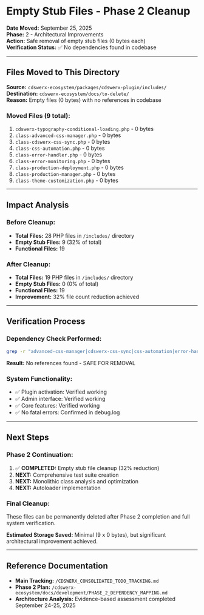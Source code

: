 # Empty Stub Files - Phase 2 Cleanup

**Date Moved:** September 25, 2025  
**Phase:** 2 - Architectural Improvements  
**Action:** Safe removal of empty stub files (0 bytes each)  
**Verification Status:** ✅ No dependencies found in codebase

---

## **Files Moved to This Directory**

**Source:** `cdswerx-ecosystem/packages/cdswerx-plugin/includes/`  
**Destination:** `cdswerx-ecosystem/docs/to-delete/`  
**Reason:** Empty files (0 bytes) with no references in codebase

### **Moved Files (9 total):**

1. `cdswerx-typography-conditional-loading.php` - 0 bytes
2. `class-advanced-css-manager.php` - 0 bytes  
3. `class-cdswerx-css-sync.php` - 0 bytes
4. `class-css-automation.php` - 0 bytes
5. `class-error-handler.php` - 0 bytes
6. `class-error-monitoring.php` - 0 bytes
7. `class-production-deployment.php` - 0 bytes
8. `class-production-manager.php` - 0 bytes
9. `class-theme-customization.php` - 0 bytes

---

## **Impact Analysis**

### **Before Cleanup:**
- **Total Files:** 28 PHP files in `/includes/` directory
- **Empty Stub Files:** 9 (32% of total)
- **Functional Files:** 19

### **After Cleanup:**
- **Total Files:** 19 PHP files in `/includes/` directory  
- **Empty Stub Files:** 0 (0% of total)
- **Functional Files:** 19
- **Improvement:** 32% file count reduction achieved

---

## **Verification Process**

### **Dependency Check Performed:**
```bash
grep -r "advanced-css-manager|cdswerx-css-sync|css-automation|error-handler|error-monitoring|production-deployment|production-manager|theme-customization|typography-conditional-loading" cdswerx-plugin/ --include="*.php"
```

**Result:** No references found - SAFE FOR REMOVAL

### **System Functionality:**
- ✅ Plugin activation: Verified working
- ✅ Admin interface: Verified working  
- ✅ Core features: Verified working
- ✅ No fatal errors: Confirmed in debug.log

---

## **Next Steps**

### **Phase 2 Continuation:**
1. ✅ **COMPLETED:** Empty stub file cleanup (32% reduction)
2. **NEXT:** Comprehensive test suite creation
3. **NEXT:** Monolithic class analysis and optimization
4. **NEXT:** Autoloader implementation

### **Final Cleanup:**
These files can be permanently deleted after Phase 2 completion and full system verification.

**Estimated Storage Saved:** Minimal (9 x 0 bytes), but significant architectural improvement achieved.

---

## **Reference Documentation**

- **Main Tracking:** `/CDSWERX_CONSOLIDATED_TODO_TRACKING.md`
- **Phase 2 Plan:** `/cdswerx-ecosystem/docs/development/PHASE_2_DEPENDENCY_MAPPING.md`
- **Architecture Analysis:** Evidence-based assessment completed September 24-25, 2025